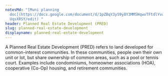 ```yaml
---
notesMd: "[Muni planning
  doc](https://docs.google.com/document/d/1pZBqY3yS9y8Y3MMSHqwvTFtdlYvuxhWKK70f\
  UqsXRSY/edit) "
header: Planned Real Estate Development (PRED)
slug: planned-real-estate-development
displayname: planned-real-estate-development
---
```

A Planned Real Estate Development (PRED) refers to land developed for common-interest communities. In these communities, people own their own unit or lot, but share ownership of common areas, such as a pool or tennis court. Examples include condominiums, homeowner associations (HOA), cooperative (Co-Op) housing, and retirement communities.
